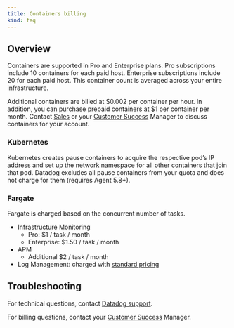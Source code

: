 ```yaml
---
title: Containers billing
kind: faq
---
```


## Overview

Containers are supported in Pro and Enterprise plans. Pro subscriptions include 10 containers for each paid host. Enterprise subscriptions include 20 for each paid host. This container count is averaged across your entire infrastructure.

Additional containers are billed at $0.002 per container per hour. In addition, you can purchase prepaid containers at $1 per container per month. Contact [Sales][1] or your [Customer Success][2] Manager to discuss containers for your account.

### Kubernetes

Kubernetes creates pause containers to acquire the respective pod’s IP address and set up the network namespace for all other containers that join that pod. Datadog excludes all pause containers from your quota and does not charge for them (requires Agent 5.8+).

### Fargate

Fargate is charged based on the concurrent number of tasks.

- Infrastructure Monitoring
  - Pro: $1 / task / month
  - Enterprise: $1.50 / task / month
- APM
  - Additional $2 / task / month
- Log Management: charged with [standard pricing][3]


## Troubleshooting
For technical questions, contact [Datadog support][4].

For billing questions, contact your [Customer Success][2] Manager.

[1]: mailto:sales@datadoghq.com
[2]: mailto:success@datadoghq.com
[3]: https://www.datadoghq.com/pricing
[4]: /help
